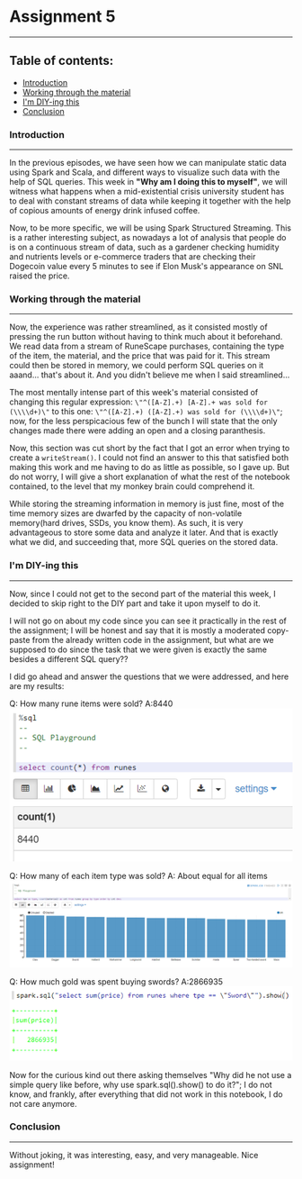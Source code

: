 # Assignment 5
---

## Table of contents:
  * [Introduction](#introduction)
  * [Working through the material](#working-through-the-material)
  * [I'm DIY-ing this](#im-diy-ing-this)
  * [Conclusion](#conclusion)

### Introduction
---
In the previous episodes, we have seen how we can manipulate static data using Spark and Scala, and different ways to visualize such data with the help of SQL queries. This week in **"Why am I doing this to myself"**, we will witness what happens when a mid-existential crisis university student has to deal with constant streams of data while keeping it together with the help of copious amounts of energy drink infused coffee.

Now, to be more specific, we will be using Spark Structured Streaming. This is a rather interesting subject, as nowadays a lot of analysis that people do is on a continuous stream of data, such as a gardener checking humidity and nutrients levels or e-commerce traders that are checking their Dogecoin value every 5 minutes to see if Elon Musk's appearance on SNL raised the price.

### Working through the material
---
Now, the experience was rather streamlined, as it consisted mostly of pressing the run button without having to think much about it beforehand. We read data from a stream of RuneScape purchases, containing the type of the item, the material, and the price that was paid for it. This stream could then be stored in memory, we could perform SQL queries on it aaand... that's about it. And you didn't believe me when I said streamlined...

The most mentally intense part of this week's material consisted of changing this regular expression: `\"^([A-Z].+) [A-Z].+ was sold for (\\\\d+)\"` to this one: `\"^([A-Z].+) ([A-Z].+) was sold for (\\\\d+)\"`; now, for the less perspicacious few of the bunch I will state that the only changes made there were adding an open and a closing paranthesis. 

Now, this section was cut short by the fact that I got an error when trying to create a `writeStream()`. I could not find an answer to this that satisfied both making this work and me having to do as little as possible, so I gave up. But do not worry, I will give a short explanation of what the rest of the notebook contained, to the level that my monkey brain could comprehend it.

While storing the streaming information in memory is just fine, most of the time memory sizes are dwarfed by the capacity of non-volatile memory(hard drives, SSDs, you know them). As such, it is very advantageous to store some data and analyze it later. And that is exactly what we did, and succeeding that, more SQL queries on the stored data.

### I'm DIY-ing this
---
Now, since I could not get to the second part of the material this week, I decided to skip right to the DIY part and take it upon myself to do it.

I will not go on about my code since you can see it practically in the rest of the assignment; I will be honest and say that it is mostly a moderated copy-paste from the already written code in the assignment, but what are we supposed to do since the task that we were given is exactly the same besides a different SQL query??

I did go ahead and answer the questions that we were addressed, and here are my results:

Q: How many rune items were sold?
A:8440
![q1](q1.PNG)

Q: How many of each item type was sold?
A: About equal for all items
![q2](q2.PNG)

Q: How much gold was spent buying swords?
A:2866935
![q3](q3.PNG)

Now for the curious kind out there asking themselves "Why did he not use a simple query like before, why use spark.sql().show() to do it?"; I do not know, and frankly, after everything that did not work in this notebook, I do not care anymore.

### Conclusion
---
Without joking, it was interesting, easy, and very manageable. Nice assignment!